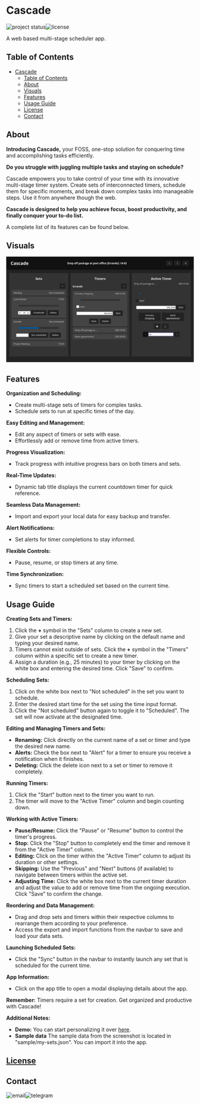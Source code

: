 # Cascade

[<img align="left" alt="project status" src="https://img.shields.io/badge/Status-Development-1D1A82?style=for-the-badge" />](#)&nbsp;&nbsp;
[<img align="left" alt="license" src="https://img.shields.io/badge/License-MIT-750014?style=for-the-badge" />](LICENSE)&nbsp;&nbsp;


A web based multi-stage scheduler app.

## Table of Contents

- [Cascade](#cascade)
  - [Table of Contents](#table-of-contents)
  - [About](#about)
  - [Visuals](#visuals)
  - [Features](#features)
  - [Usage Guide](#usage-guide)
  - [License](#license)
  - [Contact](#contact)

## About

**Introducing Cascade,** your FOSS, one-stop solution for conquering time and accomplishing tasks efficiently.

**Do you struggle with juggling multiple tasks and staying on schedule?**

Cascade empowers you to take control of your time with its innovative multi-stage timer system. Create sets of interconnected timers, schedule them for specific moments, and break down complex tasks into manageable steps. Use it from anywhere though the web.

**Cascade is designed to help you achieve focus, boost productivity, and finally conquer your to-do list.**

A complete list of its features can be found below.

## Visuals

![Screenshot of details](public/preview/app_home.png)

## Features

**Organization and Scheduling:**

* Create multi-stage sets of timers for complex tasks.
* Schedule sets to run at specific times of the day.

**Easy Editing and Management:**

* Edit any aspect of timers or sets with ease.
* Effortlessly add or remove time from active timers.

**Progress Visualization:**

* Track progress with intuitive progress bars on both timers and sets.

**Real-Time Updates:**

* Dynamic tab title displays the current countdown timer for quick reference.

**Seamless Data Management:**

* Import and export your local data for easy backup and transfer.

**Alert Notifications:**

* Set alerts for timer completions to stay informed.

**Flexible Controls:**

* Pause, resume, or stop timers at any time.

**Time Synchronization:**

* Sync timers to start a scheduled set based on the current time.

## Usage Guide

**Creating Sets and Timers:**

1. Click the **+** symbol in the "Sets" column to create a new set.
2. Give your set a descriptive name by clicking on the default name and typing your desired name.
3. Timers cannot exist outside of sets. Click the **+** symbol in the "Timers" column within a specific set to create a new timer.
4. Assign a duration (e.g., 25 minutes) to your timer by clicking on the white box and entering the desired time. Click "Save" to confirm.

**Scheduling Sets:**

1. Click on the white box next to "Not scheduled" in the set you want to schedule.
2. Enter the desired start time for the set using the time input format.
3. Click the "Not scheduled" button again to toggle it to "Scheduled". The set will now activate at the designated time.

**Editing and Managing Timers and Sets:**

* **Renaming:** Click directly on the current name of a set or timer and type the desired new name.
* **Alerts:** Check the box next to "Alert" for a timer to ensure you receive a notification when it finishes.
* **Deleting:** Click the delete icon next to a set or timer to remove it completely.

**Running Timers:**

1. Click the "Start" button next to the timer you want to run.
2. The timer will move to the "Active Timer" column and begin counting down.

**Working with Active Timers:**

* **Pause/Resume:** Click the "Pause" or "Resume" button to control the timer's progress.
* **Stop:** Click the "Stop" button to completely end the timer and remove it from the "Active Timer" column.
* **Editing:** Click on the timer within the "Active Timer" column to adjust its duration or other settings.
* **Skipping:** Use the "Previous" and "Next" buttons (if available) to navigate between timers within the active set.
* **Adjusting Time:** Click the white box next to the current timer duration and adjust the value to add or remove time from the ongoing execution. Click "Save" to confirm the change.

**Reordering and Data Management:**

* Drag and drop sets and timers within their respective columns to rearrange them according to your preference.
* Access the export and import functions from the navbar to save and load your data sets.

**Launching Scheduled Sets:**

* Click the "Sync" button in the navbar to instantly launch any set that is scheduled for the current time.

**App Information:**

* Click on the app title to open a modal displaying details about the app.

**Remember:** Timers require a set for creation. Get organized and productive with Cascade!

**Additional Notes:**

-   **Demo:** You can start personalizing it over [here](https://shashotoNur.github.io/cascade/).
-	**Sample data** The sample data from the screenshot is located in "sample/my-sets.json". You can import it into the app.

## [License](LICENSE)

## Contact

[<img align="left" alt="email" src="https://img.shields.io/badge/email-8838FF?logo=proton&logoColor=white&style=for-the-badge" />](mailto:shashoto.nur@proton.me?subject=Wanted%20to%20talk%20about%20Cascade)
[<img align="left" alt="telegram" src="https://img.shields.io/badge/telegram-229ED9?logo=telegram&logoColor=white&style=for-the-badge" />](https://t.me/shashoto)
